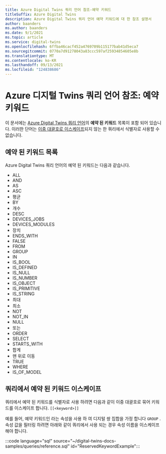 ```yaml
---
title: Azure Digital Twins 쿼리 언어 참조-예약 키워드
titleSuffix: Azure Digital Twins
description: Azure Digital Twins 쿼리 언어 예약 키워드에 대 한 참조 설명서
author: baanders
ms.author: baanders
ms.date: 9/1/2021
ms.topic: article
ms.service: digital-twins
ms.openlocfilehash: 6ffba46cacf452a4769709b115177bab41d5eca7
ms.sourcegitcommit: 0770a7d91278043a83ccc597af25934854605e8b
ms.translationtype: MT
ms.contentlocale: ko-KR
ms.lasthandoff: 09/13/2021
ms.locfileid: "124838686"
---
```

# <a name="azure-digital-twins-query-language-reference-reserved-keywords"></a>Azure 디지털 Twins 쿼리 언어 참조: 예약 키워드

이 문서에는 [Azure Digital Twins 쿼리 언어](concepts-query-language.md)의 **예약 된 키워드** 목록이 포함 되어 있습니다. 이러한 단어는 [이중 대괄호로 이스케이프](#escaping-reserved-keywords-in-queries)되지 않는 한 쿼리에서 식별자로 사용할 수 없습니다. 

## <a name="list-of-reserved-keywords"></a>예약 된 키워드 목록

Azure Digital Twins 쿼리 언어의 예약 된 키워드는 다음과 같습니다.

* ALL 
* AND
* AS
* ASC
* 평균
* BY
* 개수
* DESC
* DEVICES_JOBS
* DEVICES_MODULES
* 장치
* ENDS_WITH
* FALSE
* FROM
* GROUP
* IN
* IS_BOOL
* IS_DEFINED
* IS_NULL
* IS_NUMBER
* IS_OBJECT
* IS_PRIMITIVE
* IS_STRING
* 최대
* 최소
* NOT
* NOT_IN
* NULL
* 또는
* ORDER
* SELECT
* STARTS_WITH
* 합계
* 맨 위로 이동
* TRUE
* WHERE
* IS_OF_MODEL

## <a name="escaping-reserved-keywords-in-queries"></a>쿼리에서 예약 된 키워드 이스케이프

쿼리에서 예약 된 키워드를 식별자로 사용 하려면 다음과 같이 이중 대괄호로 묶어 키워드를 이스케이프 합니다. `[[<keyword>]]`

예를 들어, 예약 키워드인 라는 속성을 사용 하 여 디지털 쌍 집합을 가정 합니다 `GROUP` . 속성 값을 필터링 하려면 아래와 같이 쿼리에서 사용 되는 경우 속성 이름을 이스케이프 해야 합니다.

:::code language="sql" source="~/digital-twins-docs-samples/queries/reference.sql" id="ReservedKeywordExample":::